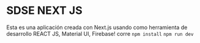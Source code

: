 # SDSE NEXT JS
Esta es una aplicación creada con Next.js usando como herramienta
de desarrollo REACT JS, Material UI, Firebase!
corre
`npm install`
`npm run dev`